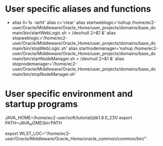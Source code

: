 # User specific aliases and functions
* alias ll='ls -larht'
alias c='clear'
alias startweblogic='nohup /home/ec2-user/Oracle/Middleware/Oracle_Home/user_projects/domains/base_domain/bin/startWebLogic.sh > /dev/null 2>&1 &'
alias stopweblogic='/home/ec2-user/Oracle/Middleware/Oracle_Home/user_projects/domains/base_domain/bin/stopWebLogic.sh'
alias startnodemanager='nohup /home/ec2-user/Oracle/Middleware/Oracle_Home/user_projects/domains/base_domain/bin/startNodeManager.sh  > /dev/null 2>&1 &'
alias stopnodemanager='/home/ec2-user/Oracle/Middleware/Oracle_Home/user_projects/domains/base_domain/bin/stopNodeManager.sh'



# User specific environment and startup programs
JAVA_HOME=/home/ec2-user/soft/tutorial/jdk1.8.0_231/
export PATH=$JAVA_HOME/bin:$PATH

export WLST_LOC="/home/ec2-user/Oracle/Middleware/Oracle_Home/oracle_common/common/bin/"
